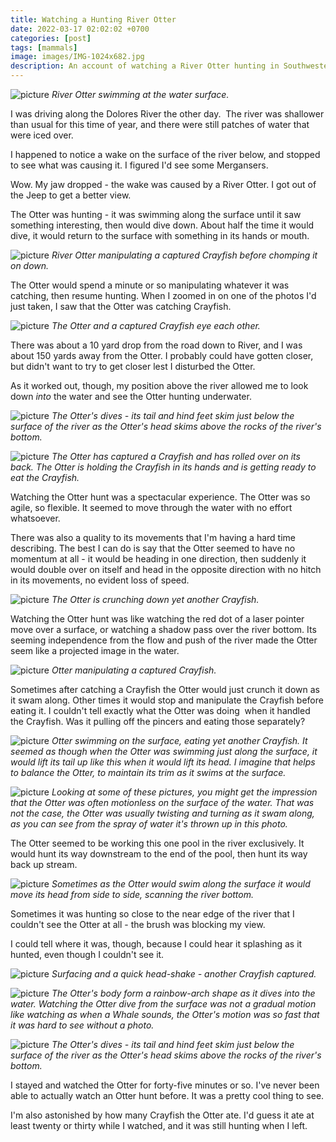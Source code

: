 ```yaml
---
title: Watching a Hunting River Otter
date: 2022-03-17 02:02:02 +0700
categories: [post]
tags: [mammals]
image: images/IMG-1024x682.jpg
description: An account of watching a River Otter hunting in Southwestern Colorado
---
```


![picture](images/IMG_4466-1024x682.jpg)
*River Otter swimming at the water surface.*

I was driving along the Dolores River the other day.  The river was shallower than usual for this time of year, and there were still patches of water that were iced over.

I happened to notice a wake on the surface of the river below, and stopped to see what was causing it. I figured I'd see some Mergansers.

Wow. My jaw dropped - the wake was caused by a River Otter. I got out of the Jeep to get a better view.
  
The Otter was hunting - it was swimming along the surface until it saw something interesting, then would dive down. About half the time it would dive, it would return to the surface with something in its hands or mouth.

![picture](images/IMG_4088-947x1024.jpg)
*River Otter manipulating a captured Crayfish before chomping it on down.*

The Otter would spend a minute or so manipulating whatever it was catching, then resume hunting. When I zoomed in on one of the photos I'd just taken, I saw that the Otter was catching Crayfish.

![picture](images/IMG_4020-998x1024.jpg)
*The Otter and a captured Crayfish eye each other.*

There was about a 10 yard drop from the road down to River, and I was about 150 yards away from the Otter. I probably could have gotten closer, but didn't want to try to get closer lest I disturbed the Otter.

As it worked out, though, my position above the river allowed me to look down _into_ the water and see the Otter hunting underwater.

![picture](images/IMG_4015-1024x682.jpg)
*The Otter's dives - its tail and hind feet skim just below the surface of the river as the Otter's head skims above the rocks of the river's bottom.*

![picture](images/IMG_4304-1024x682.jpg)
*The Otter has captured a Crayfish and has rolled over on its back. The Otter is holding the Crayfish in its hands and is getting ready to eat the Crayfish.*

Watching the Otter hunt was a spectacular experience. The Otter was so agile, so flexible. It seemed to move through the water with no effort whatsoever.

There was also a quality to its movements that I'm having a hard time describing. The best I can do is say that the Otter seemed to have no momentum at all - it would be heading in one direction, then suddenly it would double over on itself and head in the opposite direction with no hitch in its movements, no evident loss of speed.

![picture](images/IMG_4091-1024x682.jpg)
*The Otter is crunching down yet another Crayfish.*

Watching the Otter hunt was like watching the red dot of a laser pointer move over a surface, or watching a shadow pass over the river bottom. Its seeming independence from the flow and push of the river made the Otter seem like a projected image in the water.

![picture](images/IMG_4053-1024x537.jpg)
*Otter manipulating a captured Crayfish.*

Sometimes after catching a Crayfish the Otter would just crunch it down as it swam along. Other times it would stop and manipulate the Crayfish before eating it. I couldn't tell exactly what the Otter was doing  when it handled the Crayfish. Was it pulling off the pincers and eating those separately?

![picture](images/IMG_4036-1024x652.jpg)
*Otter swimming on the surface, eating yet another Crayfish. It seemed as though when the Otter was swimming just along the surface, it would lift its tail up like this when it would lift its head. I imagine that helps to balance the Otter, to maintain its trim as it swims at the surface.*

![picture](images/IMG_4034-1024x645.jpg)
*Looking at some of these pictures, you might get the impression that the Otter was often motionless on the surface of the water. That was not the case, the Otter was usually twisting and turning as it swam along, as you can see from the spray of water it's thrown up in this photo.*

The Otter seemed to be working this one pool in the river exclusively. It would hunt its way downstream to the end of the pool, then hunt its way back up stream.

![picture](images/IMG_4033-1024x682.jpg)
*Sometimes as the Otter would swim along the surface it would move its head from side to side, scanning the river bottom.*

Sometimes it was hunting so close to the near edge of the river that I couldn't see the Otter at all - the brush was blocking my view.

I could tell where it was, though, because I could hear it splashing as it hunted, even though I couldn't see it.

![picture](images/IMG_4023-1024x754.jpg)
*Surfacing and a quick head-shake - another Crayfish captured.*

![picture](images/IMG_4032-1024x682.jpg)
*The Otter's body form a rainbow-arch shape as it dives into the water. Watching the Otter dive from the surface was not a gradual motion like watching as when a Whale sounds, the Otter's motion was so fast that it was hard to see without a photo.*

![picture](images/IMG_4015-1024x682.jpg)
*The Otter's dives - its tail and hind feet skim just below the surface of the river as the Otter's head skims above the rocks of the river's bottom.*

I stayed and watched the Otter for forty-five minutes or so. I've never been able to actually watch an Otter hunt before. It was a pretty cool thing to see.

I'm also astonished by how many Crayfish the Otter ate. I'd guess it ate at least twenty or thirty while I watched, and it was still hunting when I left.
